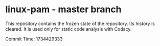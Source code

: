 # linux-pam - master branch

This repository contains the frozen state of the repository.
Its history is cleared. It is used only for static code
analysis with Codacy.

Commit Time: 1734429333